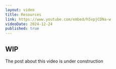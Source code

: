 ```yaml
---
layout: video
title: Resources
link: https://www.youtube.com/embed/h5vpjCDNa-w
videoDate: 2024-12-24
published: true
---
```


## WIP

The post about this video is under construction